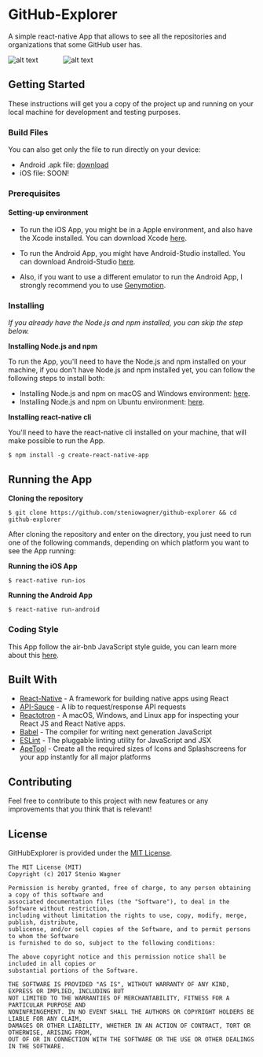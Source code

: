# GitHub-Explorer

A simple react-native App that allows to see all the repositories and organizations that some GitHub user has.

![alt text](https://media.giphy.com/media/3oFzlZnVt9CYlAcquk/giphy.gif) &nbsp;&nbsp;&nbsp;&nbsp;&nbsp;&nbsp;&nbsp;&nbsp;&nbsp;&nbsp;&nbsp;&nbsp;![alt text](https://media.giphy.com/media/l0HUhqeubuVJK2JZm/giphy.gif)

## Getting Started

These instructions will get you a copy of the project up and running on your local machine for development and testing purposes. 

### Build Files
You can also get only the file to run directly on your device:

* Android .apk file: [download](https://drive.google.com/file/d/1wSaIF1_UZYZYk80C7XFUBStteKB7Le2o/view?usp=sharing)
* iOS file: SOON!

### Prerequisites

#### Setting-up environment

* To run the iOS App, you might be in a Apple environment, and also have the Xcode installed. You can download Xcode  [here](https://developer.apple.com/download/).

* To run the Android App, you might have Android-Studio installed. You can download Android-Studio  [here](https://developer.android.com/studio/index.html).
*  Also, if you want to use a different emulator to run the Android App, I strongly recommend you to use [Genymotion](https://www.genymotion.com/).

### Installing

 *If you already have the Node.js and npm installed, you can skip  the step below.*

**Installing Node.js and npm**

To run the App, you'll need to have the Node.js and  npm installed on your machine, if you don't have Node.js and npm installed yet, you can follow the following steps to install both:

 * Installing Node.js and npm on macOS and Windows environment: [here](https://nodejs.org/en/download/).
 * Installing Node.js and npm on Ubuntu environment: [here](https://tecadmin.net/install-latest-nodejs-npm-on-ubuntu/).

**Installing react-native cli**

You'll need to have the react-native cli installed on your machine, that will make possible to run the App.

```
$ npm install -g create-react-native-app
```

## Running the App

**Cloning the repository**
```
$ git clone https://github.com/steniowagner/github-explorer && cd github-explorer
```

After cloning the repository and enter on the directory, you just need to run one of the following commands, depending on which platform you want to see the App running:

**Running the iOS App**

```
$ react-native run-ios
```

**Running the Android App**

```
$ react-native run-android
```

### Coding Style

This App follow the air-bnb JavaScript style guide, you can learn more about this [here](https://github.com/airbnb/javascript).

## Built With

* [React-Native](http://www.dropwizard.io/1.0.2/docs/) - A framework for building native apps using React
* [API-Sauce](https://github.com/infinitered/apisauce) - A lib to request/response API requests
* [Reactotron](https://github.com/infinitered/reactotron) - A macOS, Windows, and Linux app for inspecting your React JS and React Native apps.
* [Babel](https://babeljs.io/) - The compiler for writing next generation JavaScript
* [ESLint](https://eslint.org/) - The pluggable linting utility for JavaScript and JSX
* [ApeTool](https://apetools.webprofusion.com/app/#/tools/imagegorilla) - Create all the required sizes of Icons and Splashscreens for your app instantly for all major platforms

## Contributing

Feel free to contribute to this project with new features or any improvements that you think that is relevant!


## License

GitHubExplorer is provided under the [MIT License](https://github.com/vhesener/Closures/blob/master/LICENSE).

```text
The MIT License (MIT)
Copyright (c) 2017 Stenio Wagner
 
Permission is hereby granted, free of charge, to any person obtaining a copy of this software and
associated documentation files (the "Software"), to deal in the Software without restriction,
including without limitation the rights to use, copy, modify, merge, publish, distribute,
sublicense, and/or sell copies of the Software, and to permit persons to whom the Software
is furnished to do so, subject to the following conditions:
 
The above copyright notice and this permission notice shall be included in all copies or
substantial portions of the Software.
 
THE SOFTWARE IS PROVIDED "AS IS", WITHOUT WARRANTY OF ANY KIND, EXPRESS OR IMPLIED, INCLUDING BUT
NOT LIMITED TO THE WARRANTIES OF MERCHANTABILITY, FITNESS FOR A PARTICULAR PURPOSE AND
NONINFRINGEMENT. IN NO EVENT SHALL THE AUTHORS OR COPYRIGHT HOLDERS BE LIABLE FOR ANY CLAIM,
DAMAGES OR OTHER LIABILITY, WHETHER IN AN ACTION OF CONTRACT, TORT OR OTHERWISE, ARISING FROM,
OUT OF OR IN CONNECTION WITH THE SOFTWARE OR THE USE OR OTHER DEALINGS IN THE SOFTWARE.
```